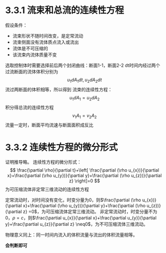 # 3.3.1 流束和总流的连续性方程
假设条件：
- 流束形状不随时间改变，是定常流动
- 流束侧面没有流体质点流入或流出
- 流体是不可压缩的
- 该流束内流体质量不变

选取控制体时需要选择前后两个封闭曲线：断面1-1，断面2-2
dt时间内经过两个过流断面的流体体积分别为
$$
u_{1}dA_{1}dt ,u_{2}dA_{2}dt
$$
流过两断面的体积相等，所以得到
流束的连续性方程：
$$
u_{1}dA_{1}=u_{2}dA_{2}
$$
积分得总流的连续性方程
$$
v_{1}A_{1}=v_{2}A_{2}
$$
流量一定时，断面平均流速与断面面积成反比

# 3.3.2 连续性方程的微分形式
证明推导略。
连续性方程的微分形式：
$$
\frac{\partial \rho}{\partial t}+\left[  \frac{\partial (\rho u_{x})}{\partial x}+\frac{\partial (\rho u_{y})}{\partial y}+\frac{\partial (\rho u_{z})}{\partial z} \right]=0
$$
为可压缩流体非定常三维流动的连续性方程

定常流动时，对时间没有变化，时变分量为0，则$\frac{\partial (\rho u_{x})}{\partial x}+\frac{\partial (\rho u_{y})}{\partial y}+\frac{\partial (\rho u_{z})}{\partial z} =0$，为可压缩流体定常三维流动。
非定常流动时，时变分量不为0，$\rho=c$，则$\frac{\partial  u_{x}}{\partial x}+\frac{\partial u_{y}}{\partial y}+\frac{\partial  u_{z}}{\partial z} \neq0$，为不可压缩流体三维流动。

物理意义同上：同一时间内流入的体积流量与流出的体积流量相等。

**会判断即可**

